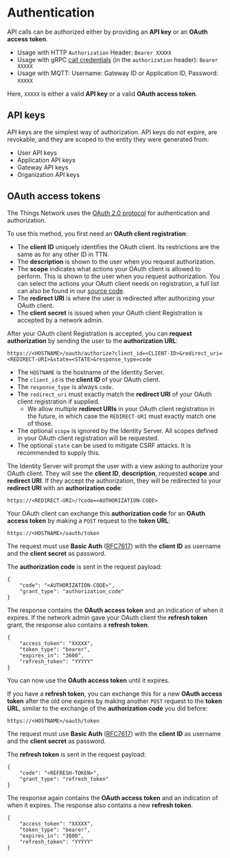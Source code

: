 # Authentication

API calls can be authorized either by providing an **API key** or an **OAuth access token**.

- Usage with HTTP `Authorization` Header: `Bearer XXXXX`
- Usage with gRPC [call credentials](https://grpc.io/docs/guides/auth.html#authentication-api) (in the `authorization` header): `Bearer XXXXX`
- Usage with MQTT: Username: Gateway ID or Application ID, Password: `XXXXX`

Here, `XXXXX` is either a valid **API key** or a valid **OAuth access token**.

## API keys

API keys are the simplest way of authorization. API keys do not expire, are revokable, and they are scoped to the entity they were generated from:

- User API keys
- Application API keys
- Gateway API keys
- Organization API keys

## OAuth access tokens

The Things Network uses the [OAuth 2.0 protocol](https://oauth.net/) for authentication and authorization. 

To use this method, you first need an **OAuth client registration**:

- The **client ID** uniquely identifies the OAuth client. Its restrictions are the same as for any other ID in TTN.
- The **description** is shown to the user when you request authorization.
- The **scope** indicates what actions your OAuth client is allowed to perform. This is shown to the user when you request authorization. You can select the actions your OAuth client needs on registration, a full list can also be found in our [source code](https://github.com/TheThingsIndustries/ttn/blob/ttn-master/api/rights.proto).
- The **redirect URI** is where the user is redirected after authorizing your OAuth client.
- The **client secret** is issued when your OAuth client Registration is accepted by a network admin.

After your OAuth client Registration is accepted, you can **request authorization** by sending the user to the **authorization URL**:

```
https://<HOSTNAME>/oauth/authorize?client_id=<CLIENT-ID>&redirect_uri=<REDIRECT-URI>&state=<STATE>&response_type=code
```

- The `HOSTNAME` is the hostname of the Identity Server.
- The `client_id` is the **client ID** of your OAuth client.
- The `response_type` is always `code`.
- The `redirect_uri` must exactly match the **redirect URI** of your OAuth client registration if supplied.
  - We allow multiple **redirect URIs** in your OAuth client registration in the future, in which case the `REDIRECT-URI` must exactly match one of those.
- The optional `scope` is ignored by the Identity Server. All scopes defined in your OAuth client registration will be requested.
- The optional `state` can be used to mitigate CSRF attacks. It is recommended to supply this.

The Identity Server will prompt the user with a view asking to authorize your OAuth client. They will see the **client ID**, **description**, requested **scope** and **redirect URI**. If they accept the authorization, they will be redirected to your **redirect URI** with an **authorization code**:

```
https://<REDIRECT-URI>/?code=<AUTHORIZATION-CODE>
```

Your OAuth client can exchange this **authorization code** for an **OAuth access token** by making a `POST` request to the **token URL**:

```
https://<HOSTNAME>/oauth/token
```

The request must use **Basic Auth** ([RFC7617](https://tools.ietf.org/html/rfc7617)) with the **client ID** as username and the **client secret** as password.

The **authorization code** is sent in the request payload:

```
{
	"code": "<AUTHORIZATION-CODE>", 
	"grant_type": "authorization_code"
}
```

The response contains the **OAuth access token** and an indication of when it expires. If the network admin gave your OAuth client the **refresh token** grant, the response also contains a **refresh token**.

```
{
	"access_token": "XXXXX", 
	"token_type": "bearer", 
	"expires_in": "3600",
	"refresh_token": "YYYYY"
}
```

You can now use the **OAuth access token** until it expires. 

If you have a **refresh token**, you can exchange this for a new **OAuth access token** after the old one expires by making another `POST` request to the **token URL**, similar to the exchange of the **authorization code** you did before:

```
https://<HOSTNAME>/oauth/token
```

The request must use **Basic Auth** ([RFC7617](https://tools.ietf.org/html/rfc7617)) with the **client ID** as username and the **client secret** as password.

The **refresh token** is sent in the request payload:

```
{
	"code": "<REFRESH-TOKEN>", 
	"grant_type": "refresh_token"
}
```

The response again contains the **OAuth access token** and an indication of when it expires. The response also contains a new **refresh token**.

```
{
	"access_token": "XXXXX", 
	"token_type": "bearer", 
	"expires_in": "3600",
	"refresh_token": "YYYYY"
}
```

